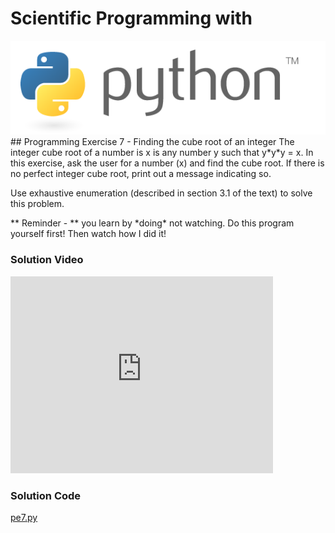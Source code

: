 # Scientific Programming with 
<img src="../../imgs/python.png"/>
## Programming Exercise 7 - Finding the cube root of an integer
The integer cube root of a number is x is any number y such that y*y*y = x.  In this exercise, ask the user for a number (x) and find the cube 
root.  If there is no perfect integer cube root, print out a message indicating so.

Use exhaustive enumeration (described in section 3.1 of the text) to solve this problem.

<div class="highlight">** Reminder -  ** you learn by *doing* not watching.  Do this program yourself first!  Then watch how I did it!</div>

### Solution Video
<iframe width="420" height="315" src="https://www.youtube.com/embed/3UPICxqg5IY" frameborder="0" allowfullscreen></iframe>

### Solution Code
[pe7.py](pe7.py)



